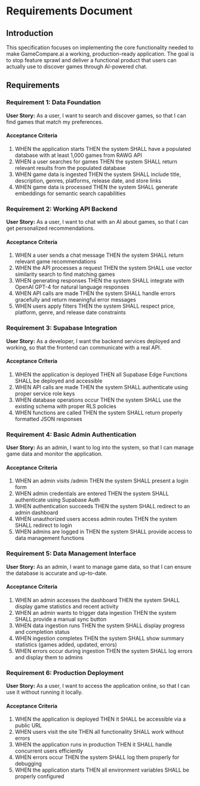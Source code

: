 # Requirements Document

## Introduction

This specification focuses on implementing the core functionality needed to make GameCompare.ai a working, production-ready application. The goal is to stop feature sprawl and deliver a functional product that users can actually use to discover games through AI-powered chat.

## Requirements

### Requirement 1: Data Foundation

**User Story:** As a user, I want to search and discover games, so that I can find games that match my preferences.

#### Acceptance Criteria

1. WHEN the application starts THEN the system SHALL have a populated database with at least 1,000 games from RAWG API
2. WHEN a user searches for games THEN the system SHALL return relevant results from the populated database
3. WHEN game data is ingested THEN the system SHALL include title, description, genres, platforms, release date, and store links
4. WHEN game data is processed THEN the system SHALL generate embeddings for semantic search capabilities

### Requirement 2: Working API Backend

**User Story:** As a user, I want to chat with an AI about games, so that I can get personalized recommendations.

#### Acceptance Criteria

1. WHEN a user sends a chat message THEN the system SHALL return relevant game recommendations
2. WHEN the API processes a request THEN the system SHALL use vector similarity search to find matching games
3. WHEN generating responses THEN the system SHALL integrate with OpenAI GPT-4 for natural language responses
4. WHEN API calls are made THEN the system SHALL handle errors gracefully and return meaningful error messages
5. WHEN users apply filters THEN the system SHALL respect price, platform, genre, and release date constraints

### Requirement 3: Supabase Integration

**User Story:** As a developer, I want the backend services deployed and working, so that the frontend can communicate with a real API.

#### Acceptance Criteria

1. WHEN the application is deployed THEN all Supabase Edge Functions SHALL be deployed and accessible
2. WHEN API calls are made THEN the system SHALL authenticate using proper service role keys
3. WHEN database operations occur THEN the system SHALL use the existing schema with proper RLS policies
4. WHEN functions are called THEN the system SHALL return properly formatted JSON responses

### Requirement 4: Basic Admin Authentication

**User Story:** As an admin, I want to log into the system, so that I can manage game data and monitor the application.

#### Acceptance Criteria

1. WHEN an admin visits /admin THEN the system SHALL present a login form
2. WHEN admin credentials are entered THEN the system SHALL authenticate using Supabase Auth
3. WHEN authentication succeeds THEN the system SHALL redirect to an admin dashboard
4. WHEN unauthorized users access admin routes THEN the system SHALL redirect to login
5. WHEN admins are logged in THEN the system SHALL provide access to data management functions

### Requirement 5: Data Management Interface

**User Story:** As an admin, I want to manage game data, so that I can ensure the database is accurate and up-to-date.

#### Acceptance Criteria

1. WHEN an admin accesses the dashboard THEN the system SHALL display game statistics and recent activity
2. WHEN an admin wants to trigger data ingestion THEN the system SHALL provide a manual sync button
3. WHEN data ingestion runs THEN the system SHALL display progress and completion status
4. WHEN ingestion completes THEN the system SHALL show summary statistics (games added, updated, errors)
5. WHEN errors occur during ingestion THEN the system SHALL log errors and display them to admins

### Requirement 6: Production Deployment

**User Story:** As a user, I want to access the application online, so that I can use it without running it locally.

#### Acceptance Criteria

1. WHEN the application is deployed THEN it SHALL be accessible via a public URL
2. WHEN users visit the site THEN all functionality SHALL work without errors
3. WHEN the application runs in production THEN it SHALL handle concurrent users efficiently
4. WHEN errors occur THEN the system SHALL log them properly for debugging
5. WHEN the application starts THEN all environment variables SHALL be properly configured